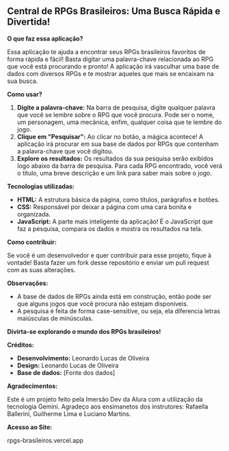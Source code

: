 ## Central de RPGs Brasileiros: Uma Busca Rápida e Divertida! 

**O que faz essa aplicação?**

Essa aplicação te ajuda a encontrar seus RPGs brasileiros favoritos de forma rápida e fácil! Basta digitar uma palavra-chave relacionada ao RPG que você está procurando e pronto! A aplicação irá vasculhar uma base de dados com diversos RPGs e te mostrar aqueles que mais se encaixam na sua busca.

**Como usar?**

1. **Digite a palavra-chave:** Na barra de pesquisa, digite qualquer palavra que você se lembre sobre o RPG que você procura. Pode ser o nome, um personagem, uma mecânica, enfim, qualquer coisa que te lembre do jogo.
2. **Clique em "Pesquisar":** Ao clicar no botão, a mágica acontece! A aplicação irá procurar em sua base de dados por RPGs que contenham a palavra-chave que você digitou.
3. **Explore os resultados:** Os resultados da sua pesquisa serão exibidos logo abaixo da barra de pesquisa. Para cada RPG encontrado, você verá o título, uma breve descrição e um link para saber mais sobre o jogo.

**Tecnologias utilizadas:**

* **HTML:** A estrutura básica da página, como títulos, parágrafos e botões.
* **CSS:** Responsável por deixar a página com uma cara bonita e organizada.
* **JavaScript:** A parte mais inteligente da aplicação! É o JavaScript que faz a pesquisa, compara os dados e mostra os resultados na tela.

**Como contribuir:**

Se você é um desenvolvedor e quer contribuir para esse projeto, fique à vontade! Basta fazer um fork desse repositório e enviar um pull request com as suas alterações. 

**Observações:**

* A base de dados de RPGs ainda está em construção, então pode ser que alguns jogos que você procura não estejam disponíveis.
* A pesquisa é feita de forma case-sensitive, ou seja, ela diferencia letras maiúsculas de minúsculas. 

**Divirta-se explorando o mundo dos RPGs brasileiros!**

**Créditos:**

* **Desenvolvimento:** Leonardo Lucas de Oliveira
* **Design:** Leonardo Lucas de Oliveira
* **Base de dados:** [Fonte dos dados]


**Agradecimentos:**

Este é um projeto feito pela Imersão Dev da Alura com a utilização da tecnologia Gemini. Agradeço aos ensimanetos dos instrutores: Rafaella Ballerini, Guilherme Lima e Luciano Martins.


**Acesso ao Site:**

rpgs-brasileiros.vercel.app
